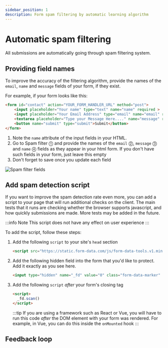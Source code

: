 ```yaml
---
sidebar_position: 1
description: Form spam filtering by automatic learning algorithm 
---
```


# Automatic spam filtering

All submissions are automatically going through spam filtering system.

## Providing field names
To improve the accuracy of the filtering algorithm, provide the names of the `email`, `name` and `message` fields of your form, if they exist.

For example, if your form looks like this:
```html
<form id="contact" action="YOUR_FORM_HANDLER_URL" method="post">
    <input placeholder="Your name" type="text" name="name" required >
    <input placeholder="Your Email Address" type="email" name="email" required>
    <textarea placeholder="Type your Message Here...." name="message" required></textarea>
    <button name="submit" type="submit">Submit</button>
</form>
```

1. Note the `name` attribute of the input fields in your HTML.
2. Go to Spam filter ⓵ and provide the names of the `email` ⓶, `message` ⓷ and `name` ⓸ fields as they appear in your html form. If you don't have such fields in your form, just leave this empty
3. Don't forget to save once you update each field

![Spam filter fields](/img/spam-filtering/automatic-filtering.png)

## Add spam detection script
If you want to improve the spam detection rate even more, you can add a script to your page that will run additional checks on the client. 
The main tests that it runs are checking whether the browser supports javascript, and how quickly submissions are made. More tests may be added in the future.

:::info Note
This script does not have any effect on user experience
::: 

To add the script, follow these steps:
1. Add the following `script` to your site's `head` section
   ```html
   <script src="https://static.form-data.com/js/form-data-tools.v1.min.js"></script>
   ```
2. Add the following hidden field into the form that you'd like to protect. Add it exactly as you see here.
   ```html
   <input type="hidden" name="_fd" value="0" class="form-data-marker" />
   ```
3. Add the following `script` _after_ your form's closing tag
   ```html
   <script>
     _fd.scan()
   </script>
   ```
   :::tip
   If you are using a framework such as React or Vue, you will have to run this code _after_ the DOM element with your form was rendered. For example, in Vue, you can do this inside the `onMounted` hook
   :::

## Feedback loop
